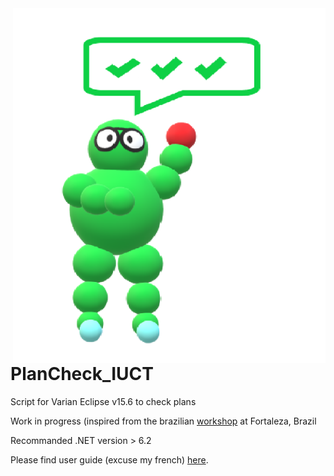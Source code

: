 <img src="teachMan.png" width="500" align="right">

# PlanCheck_IUCT
Script for Varian Eclipse v15.6 to check plans




Work in progress (inspired from the brazilian [workshop](https://github.com/joecastelo/JuneWorkShopCBFM22) at Fortaleza, Brazil 

Recommanded .NET version > 6.2


Please find user guide (excuse my french) [here](https://github.com/uhqd/PLANCHECK/tree/main/Plancheck/plancheck_data/doc/plancheckhelp.pdf).
